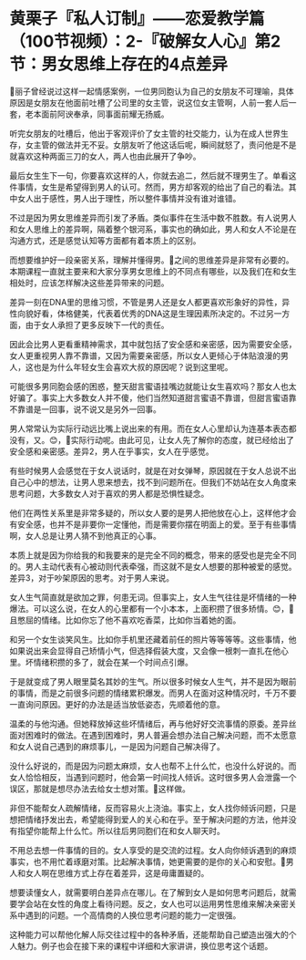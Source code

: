 # 黄栗子『私人订制』——恋爱教学篇（100节视频）：2-『破解女人心』第2节：男女思维上存在的4点差异

🎼丽子曾经说过这样一起情感案例，一位男同胞认为自己的女朋友不可理喻，具体原因是女朋友在他面前吐槽了公司里的女主管，说这位女主管啊，人前一套人后一套，老本面前阿谀奉承，同事面前耀无扬威。

听完女朋友的吐槽后，他出于客观评价了女主管的社交能力，认为在成人世界生存，女主管的做法并无不妥。女朋友听了他这话后呢，瞬间就怒了，责问他是不是就喜欢这种两面三刀的女人，两人也由此展开了争吵。

最后女生生下一句，你要喜欢这样的人，你就去追二，然后就不理男生了。单看这件事情，女生是希望得到男人的认可。然而，男方却客观的给出了自己的看法。其中女人出于感性，男人出于理性，所以整件事情并没有谁对谁错。

不过是因为男女思维差异而引发了矛盾。类似事件在生活中数不胜数。有人说男人和女人思维上的差异啊，隔着整个银河系，事实也的确如此，男人和女人不论是在沟通方式，还是感觉认知等方面都有着本质上的区别。

而想要维护好一段亲密关系，理解并懂得男。🎼之间的思维差异是非常有必要的。本期课程一直就主要来和大家分享男女思维上的不同点有哪些，以及我们在和女生相处时，应该怎样解决这些差异带来的问题。

差异一刻在DNA里的思维习惯，不管是男人还是女人都更喜欢形象好的异性，异性向貌好看，体格健美，代表着优秀的DNA这是生理因素所决定的。不过另一方面，由于女人承担了更多反映下一代的责任。

因此会比男人更看重精神需求，其中就包括了安全感和亲密感，因为需要安全感，女人更重视男人靠不靠谱，又因为需要亲密感，所以女人更倾心于体贴浪漫的男人，这也是为什么年轻女生会喜欢大叔的原因呢？说到这里呢。

可能很多男同胞会感的困惑，整天甜言蜜语挂嘴边就能让女生喜欢吗？那女人也太好骗了。事实上大多数女人并不傻，他们当然知道甜言蜜语不靠谱，但甜言蜜语靠不靠谱是一回事，说不说又是另外一回事。

男人常常认为实际行动远比嘴上说出来的有用。而在女人心里却认为连基本表态都没有，又。😊，🎼实际行动呢。由此可见，让女人先了解你的态度，就已经给出了安全感和亲密感。差异2，男人在乎事实，女人在乎感觉。

有些时候男人会感觉在于女人说话时，就是在对女弹琴，原因就在于女人总说不出自己心中的想法，让男人思来想去，找不到问题所在。但我们不妨站在女人角度来思考问题，大多数女人对于喜欢的男人都是恐惧性疑念。

他们在两性关系里是非常多疑的，所以女人要的是男人把他放在心上，这样他才会有安全感，也并不是非要你一定懂他，而是需要你摆在明面上的爱。至于有些事情啊，女人总是让男人猜不到他真正的心事。

本质上就是因为你给我的和我要来的是完全不同的概念，带来的感受也是完全不同的。男人主动代表有心被动则代表牵强，而这就不是女人想要的那种被爱的感觉。差异3，对于吵架原因的思考。对于男人来说。

女人生气简直就是欲加之罪，何患无词。但事实上，女人生气往往是坏情绪的一种爆法。可以这么说，在女人的心里都有一个小本本，上面积攒了很多矫情。😊，🎼且憋屈的情绪。比如你忘了他不喜欢吃香菜，比如你当着她的面。

和另一个女生谈笑风生。比如你手机里还藏着前任的照片等等等等。这些事情，他如果说出来会显得自己矫情小气，但选择假装大度，又会像一根刺一直扎在他心里。坏情绪积攒的多了，就会在某一个时间点引爆。

于是就变成了男人眼里莫名其妙的生气。所以很多时候女人生气，并不是因为眼前的事情，而是之前很多问题的情绪累积爆发。而男人在面对这种情况时，千万不要一直询问原因。更好的办法是适当放低姿态，先顺着他的意。

温柔的与他沟通。但她释放掉这些坏情绪后，再与他好好交流事情的原委。差异丝面对困难时的做法。在遇到困难时，男人普遍会想办法自己解决问题，而不太愿意和女人说自己遇到的麻烦事儿，一是因为问题自己解决得了。

没什么好说的，而是因为问题太麻烦，女人也帮不上什么忙，也没什么好说的。而女人恰恰相反，当遇到问题时，他会第一时间找人倾诉。这时很多男人会泄露一个误区，那就是想尽办法去给女士想对策。🎼这样做。

非但不能帮女人疏解情绪，反而容易火上浇油。事实上，女人找你倾诉问题，只是想把情绪抒发出去，希望能得到爱人的关心和在乎。至于解决问题的方法，他并没有指望你能帮上什么忙。所以往后男同胞们在和女人聊天时。

不用总去想一件事情的目的。女人享受的是交流的过程。女人向你倾诉遇到的麻烦事实，也不用忙着琢磨对策。比起解决事情，她更需要的是你的关心和安慰。🎼男人和女人啊在思维方式上存在着差异，这是毋庸置疑的。

想要读懂女人，就需要明白差异点在哪儿。在了解到女人是如何思考问题后，就需要学会站在女性的角度上看待问题。反之，女人也可以运用男性思维来解决亲密关系中遇到的问题。一个高情商的人换位思考问题的能力一定很强。

这种能力可以帮他化解人际交往过程中的各种矛盾，还能帮助自己塑造出强大的个人魅力。例子也会在接下来的课程中详细和大家讲讲，换位思考这个话题。

